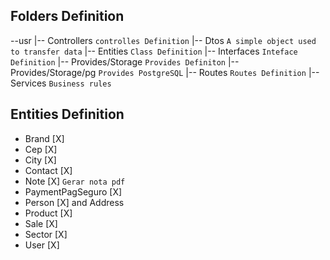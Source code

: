 ## Folders Definition
--usr
|-- Controllers `controlles Definition`
|-- Dtos `A simple object used to transfer data`
|-- Entities `Class Definition`
|-- Interfaces `Inteface Definition`
|-- Provides/Storage `Provides Definiton`
|-- Provides/Storage/pg `Provides PostgreSQL`
|-- Routes `Routes Definition`
|-- Services `Business rules`

## Entities Definition
- Brand             [X]
- Cep               [X]
- City              [X]
- Contact           [X]
- Note              [X] `Gerar nota pdf`
- PaymentPagSeguro  [X]
- Person            [X] and Address
- Product           [X]
- Sale              [X]
- Sector            [X]
- User              [X]
